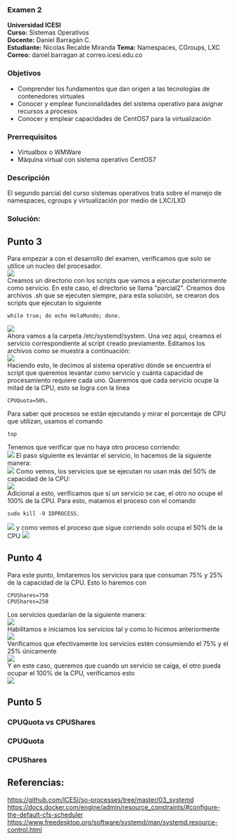 ### Examen 2
**Universidad ICESI**  
**Curso:** Sistemas Operativos  
**Docente:** Daniel Barragán C.  
**Estudiante:** Nicolas Recalde Miranda
**Tema:** Namespaces, CGroups, LXC
**Correo:** daniel.barragan at correo.icesi.edu.co

### Objetivos
* Comprender los fundamentos que dan origen a las tecnologías de contenedores virtuales
* Conocer y emplear funcionalidades del sistema operativo para asignar recursos a procesos
* Conocer y emplear capacidades de CentOS7 para la virtualización

### Prerrequisitos
* Virtualbox o WMWare
* Máquina virtual con sistema operativo CentOS7

### Descripción
El segundo parcial del curso sistemas operativos trata sobre el manejo de namespaces, cgroups y virtualización por medio de LXC/LXD

### Solución:

## Punto 3
Para empezar a con el desarrollo del examen, verificamos que solo se utilice un nucleo del procesador.  
![][1]  
Creamos un directorio con los scripts que vamos a ejecutar posteriormente como servicio. En este caso, el directorio se llama "parcial2". Creamos dos archivos .sh que se ejecuten siempre, para esta solución, se crearon dos scripts que ejecutan lo siguiente  
```
while true; do echo HolaMundo; done.  
```
![][2]  
Ahora vamos a la carpeta /etc/systemd/system. Una vez aquí, creamos el servicio correspondiente al script creado previamente. Editamos los archivos como se muestra a continuación:  
![][3]  
Haciendo esto, le decimos al sistema operativo dónde se encuentra el script que queremos levantar como servicio y cuánta capacidad de procesamiento requiere cada uno. Queremos que cada servicio ocupe la mitad de la CPU, esto se logra con la linea 
```
CPUQuota=50%.  
```
Para saber qué procesos se están ejecutando y mirar el porcentaje de CPU que utilizan, usamos el comando  
```
top  
```
Tenemos que verificar que no haya otro proceso corriendo:  
![][4]
El paso siguiente es levantar el servicio, lo hacemos de la siguiente manera:  
![][5]
Como vemos, los servicios que se ejecutan no usan más del 50% de capacidad de la CPU:  
![][6]  
Adicional a esto, verificamos que si un servicio se cae, el otro no ocupe el 100% de la CPU. Para esto, matamos el proceso con el comando 
```
sudo kill -9 IDPROCESS.  
```
![][7] y como vemos el proceso que sigue corriendo solo ocupa el 50% de la CPU ![][8]  

## Punto 4

Para este punto, limitaremos los servicios para que consuman 75% y 25% de la capacidad de la CPU. Esto lo haremos con  
```
CPUShares=750
CPUShares=250
```
Los servicios quedarían de la siguiente manera:  
![][9]  
Habilitamos e iniciamos los servicios tal y como lo hicimos anteriormente  
![][5]  
Verificamos que efectivamente los servicios estén consumiendo el 75% y el 25% únicamente  
![][10]  
Y en este caso, queremos que cuando un servicio se caiga, el otro pueda ocupar el 100% de la CPU, verificamos esto   
![][11]  

## Punto 5
### CPUQuota vs CPUShares
### CPUQuota
### CPUShares


## Referencias:
https://github.com/ICESI/so-processes/tree/master/03_systemd
https://docs.docker.com/engine/admin/resource_constraints/#configure-the-default-cfs-scheduler
https://www.freedesktop.org/software/systemd/man/systemd.resource-control.html

[1]: images/1core.JPG
[2]: images/procesos.JPG
[3]: images/editservice.JPG
[5]: images/startservice.JPG
[4]: images/sinprocesos.JPG
[6]: images/topCPUQuota.JPG
[7]: images/sudokill1.JPG
[8]: images/topprocesox.JPG
[9]: images/cpushares.JPG
[10]: images/topcpushares.JPG
[11]: images/100.JPG
